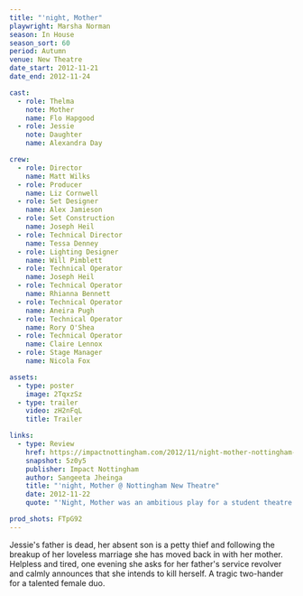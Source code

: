 ```yaml
---
title: "'night, Mother"
playwright: Marsha Norman
season: In House
season_sort: 60
period: Autumn
venue: New Theatre
date_start: 2012-11-21
date_end: 2012-11-24

cast:
  - role: Thelma
    note: Mother
    name: Flo Hapgood
  - role: Jessie
    note: Daughter
    name: Alexandra Day

crew:
  - role: Director
    name: Matt Wilks
  - role: Producer
    name: Liz Cornwell
  - role: Set Designer
    name: Alex Jamieson
  - role: Set Construction
    name: Joseph Heil
  - role: Technical Director
    name: Tessa Denney
  - role: Lighting Designer
    name: Will Pimblett
  - role: Technical Operator
    name: Joseph Heil
  - role: Technical Operator
    name: Rhianna Bennett
  - role: Technical Operator
    name: Aneira Pugh
  - role: Technical Operator
    name: Rory O'Shea
  - role: Technical Operator
    name: Claire Lennox
  - role: Stage Manager
    name: Nicola Fox

assets:
  - type: poster
    image: 2TqxzSz
  - type: trailer
    video: zH2nFqL
    title: Trailer

links:
  - type: Review
    href: https://impactnottingham.com/2012/11/night-mother-nottingham-new-theatre/
    snapshot: 5z0y5
    publisher: Impact Nottingham
    author: Sangeeta Jheinga
    title: "'night, Mother @ Nottingham New Theatre"
    date: 2012-11-22
    quote: "'Night, Mother was an ambitious play for a student theatre to put on but it was moving and emotional. Very intense, certainly, but definitely worth the watch; it will remain with you long after the actresses take their bows."

prod_shots: FTpG92
---
```


Jessie's father is dead, her absent son is a petty thief and following the breakup of her loveless marriage she has moved back in with her mother. Helpless and tired, one evening she asks for her father's service revolver and calmly announces that she intends to kill herself. A tragic two-hander for a talented female duo.
